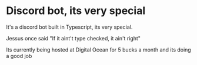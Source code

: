 # Discord bot, its very special

It's a discord bot built in Typescript, its very special.

Jessus once said "If it aint't type checked, it ain't right"

Its currently being hosted at Digital Ocean for 5 bucks a month and its doing a good job
